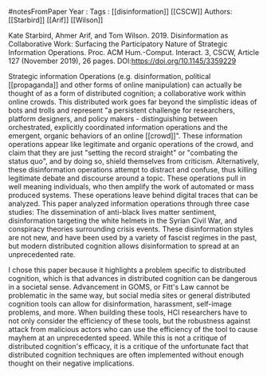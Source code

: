 #notesFromPaper
Year   :
Tags   : [[disinformation]] [[CSCW]]
Authors: [[Starbird]] [[Arif]] [[Wilson]]

Kate Starbird, Ahmer Arif, and Tom Wilson. 2019. Disinformation as Collaborative Work: Surfacing the Participatory Nature of Strategic Information Operations. Proc. ACM Hum.-Comput. Interact. 3, CSCW, Article 127 (November 2019), 26 pages. DOI:https://doi.org/10.1145/3359229

Strategic information Operations (e.g. disinformation, political [[propaganda]] and other forms of online manipulation) can actually be thought of as a form of distributed cognition; a collaborative work within online crowds. This distributed work goes far beyond the simplistic ideas of bots and trolls and represent "a persistent challenge for researchers, platform designers, and policy makers - distinguishing between orchestrated, explicitly coordinated information operations and the emergent, organic behaviors of an online [[crowd]]". These information operations appear like legitimate and organic operations of the crowd, and claim that they are just "setting the record straight" or "combating the status quo", and by doing so, shield themselves from criticism. Alternatively, these disinformation operations attempt to distract and confuse, thus killing legitimate debate and discourse around a topic. These operations pull in well meaning individuals, who then amplify the work of automated or mass produced systems. These operations leave behind digital traces that can be analyzed. This paper analyzed information operations through three case studies: The dissemination of anti-black lives matter sentiment, disinformation targeting the white helmets in the Syrian Civil War, and conspiracy theories surrounding crisis events. These disinformation styles are not new, and have been used by a variety of fascist regimes in the past, but modern distributed cognition allows disinformation to spread at an unprecedented rate. 

I chose this paper because it highlights a problem specific to distributed cognition, which is that advances in distributed cognition can be dangerous in a societal sense. Advancement in GOMS, or Fitt's Law cannot be problematic in the same way, but social media sites or general distributed cognition tools can allow for disinformation, harassment, self-image problems, and more. When building these tools, HCI researchers have to not only consider the efficiency of these tools, but the robustness against attack from malicious actors who can use the efficiency of the tool to cause mayhem at an unprecedented speed. While this is not a critique of distributed cognition's efficacy, it is a critique of the unfortunate fact that distributed cognition techniques are often implemented without enough thought on their negative implications. 

